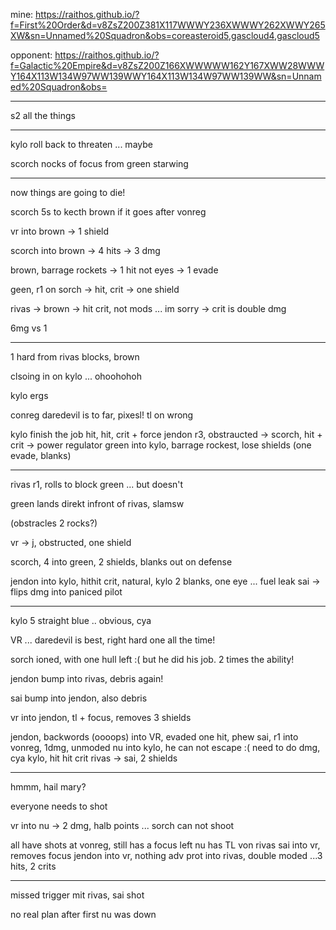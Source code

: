 mine: https://raithos.github.io/?f=First%20Order&d=v8ZsZ200Z381X117WWWY236XWWWY262XWWY265XW&sn=Unnamed%20Squadron&obs=coreasteroid5,gascloud4,gascloud5

opponent: https://raithos.github.io/?f=Galactic%20Empire&d=v8ZsZ200Z166XWWWWW162Y167XWW28WWWY164X113W134W97WW139WWY164X113W134W97WW139WW&sn=Unnamed%20Squadron&obs=

---

s2 all the things

---

kylo roll back to threaten ... maybe

scorch nocks of focus from green starwing

---

now things are going to die!

scorch 5s to kecth brown if it goes after vonreg

vr into brown -> 1 shield

scorch into brown -> 4 hits -> 3 dmg

brown, barrage rockets -> 1 hit not eyes -> 1 evade

geen, r1 on sorch -> hit, crit -> one shield

rivas -> brown -> hit crit, not mods ... im sorry -> crit is double dmg

6mg vs 1

---

1 hard from rivas blocks, brown

clsoing in on kylo ... ohoohohoh

kylo ergs

conreg daredevil is to far, pixesl!
tl on wrong

kylo finish the job hit, hit, crit + force
jendon r3, obstraucted -> scorch, hit + crit -> power regulator
green into kylo, barrage rockest, lose shields (one evade, blanks)

---

rivas r1, rolls to block green ... but doesn't

green lands direkt infront of rivas, slamsw

(obstracles 2 rocks?)

vr -> j, obstructed, one shield

scorch, 4 into green, 2 shields, blanks out on defense

jendon into kylo, hithit crit, natural, kylo 2 blanks, one eye ... fuel leak
sai -> flips dmg into paniced pilot

---

kylo 5 straight blue .. obvious, cya

VR ... daredevil is best, right hard one all the time!

sorch ioned, with one hull left :( but he did his job. 2 times the ability!

jendon bump into rivas, debris again!

sai bump into jendon, also debris

vr into jendon, tl + focus, removes 3 shields

jendon, backwords (oooops) into VR, evaded one hit, phew
sai, r1 into vonreg, 1dmg, unmoded
nu into kylo, he can not escape :( need to do dmg, cya kylo, hit hit crit
rivas -> sai, 2 shields

---

hmmm, hail mary?

everyone needs to shot

vr into nu -> 2 dmg, halb points ...
sorch can not shoot

all have shots at vonreg, still has a focus left
nu has TL von rivas
sai into vr, removes focus
jendon into vr, nothing
adv prot into rivas, double moded ...3 hits, 2 crits

---

missed trigger mit rivas, sai shot

no real plan after first nu was down

